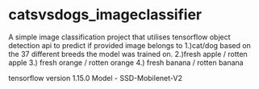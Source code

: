 # catsvsdogs_imageclassifier


A simple image classification project that utilises tensorflow object detection api  to predict if provided image belongs to
1.)cat/dog based on the 37 different breeds the model was trained on.
2.)fresh apple / rotten apple
3.) fresh orange / rotten orange
4.) fresh banana / rotten banana

tensorflow version 1.15.0
Model - SSD-Mobilenet-V2
